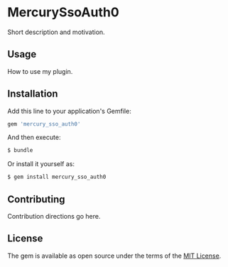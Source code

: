 # MercurySsoAuth0
Short description and motivation.

## Usage
How to use my plugin.

## Installation
Add this line to your application's Gemfile:

```ruby
gem 'mercury_sso_auth0'
```

And then execute:
```bash
$ bundle
```

Or install it yourself as:
```bash
$ gem install mercury_sso_auth0
```

## Contributing
Contribution directions go here.

## License
The gem is available as open source under the terms of the [MIT License](https://opensource.org/licenses/MIT).

